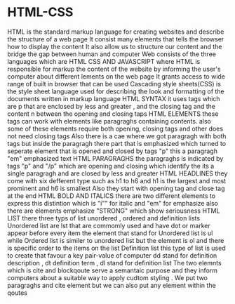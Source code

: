 # HTML-CSS
HTML is the standard markup language for creating websites and describe the structure of a web page
It consist many elements that tells the browser how to display the content
It also allow us to structure our content and the bridge the gap between human and computer 
Web consists of the three languages which are HTML CSS AND JAVASCRIPT where HTML is responsible for markup the content of the website by  informing the user's computer about different lements on the web page 
It grants access to wide range of built in browser that can be used
Cascading style sheets(CSS) is the style sheet language used for describing the look and formatting of the documents  written in markup language 
HTML SYNTAX it uses tags which are p that are enclosed by less and greater , and the closing tag  and the content n between the opening and closing taps 
HTML ELEMENTS these tags can work with elements like paragraghs containing contents.
also some of these elements require both opening, closing tags and other does not need closing tags 
Also there is a cae where we got paragragh with both tags but inside the paragragh there part that is emphasized which turned to seperate element that is opened and closed by tags "p" this a paragragh "em" emphasized text
HTML PARAGRAGHS the paragraghs is indicated by tags "p" and "/p" which are opening and closing which identify the its a single paragragh and are closed by less and greater 
HTML HEADLINES they come with six defferent type such as h1 to h6 and h1 is the largest and most prominent and h6 is smallest
Also they start with opening tag and close tag at the end 
HTML BOLD AND ITALICS there are two different elements to express this distintion which is "i"" for italic and "em" for emphasize
also there are elements emphasize "STRONG" which show seriousness 
HTML LIST there three typs of list unordered  , ordered  and definition lists
Unordered list are lst that are commomly used and have dot or marker appear before every item the element that stand for Unordered list is ul
while Ordered list is similer to unordered list but the element is ol and there is specific order to the items on the list
Definition list this type of list is used to create that favour a key pair-value of computer
dd stand for definition description , dt definition term , dl stand for definition list 
The two elemnts which is cite and blockqoute serve a semantaic purpose and they inform computers about a suitable way to apply cudtom styling . We put two paragraghs and cite element but we can also put any element within the qoutes 
